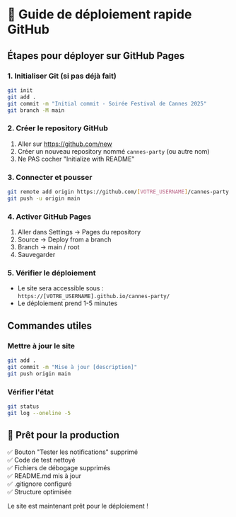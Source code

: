 # 🚀 Guide de déploiement rapide GitHub

## Étapes pour déployer sur GitHub Pages

### 1. Initialiser Git (si pas déjà fait)
```bash
git init
git add .
git commit -m "Initial commit - Soirée Festival de Cannes 2025"
git branch -M main
```

### 2. Créer le repository GitHub
1. Aller sur https://github.com/new
2. Créer un nouveau repository nommé `cannes-party` (ou autre nom)
3. Ne PAS cocher "Initialize with README"

### 3. Connecter et pousser
```bash
git remote add origin https://github.com/[VOTRE_USERNAME]/cannes-party.git
git push -u origin main
```

### 4. Activer GitHub Pages
1. Aller dans Settings → Pages du repository
2. Source → Deploy from a branch
3. Branch → main / root
4. Sauvegarder

### 5. Vérifier le déploiement
- Le site sera accessible sous : `https://[VOTRE_USERNAME].github.io/cannes-party/`
- Le déploiement prend 1-5 minutes

## Commandes utiles

### Mettre à jour le site
```bash
git add .
git commit -m "Mise à jour [description]"
git push origin main
```

### Vérifier l'état
```bash
git status
git log --oneline -5
```

## 🎯 Prêt pour la production

✅ Bouton "Tester les notifications" supprimé  
✅ Code de test nettoyé  
✅ Fichiers de débogage supprimés  
✅ README.md mis à jour  
✅ .gitignore configuré  
✅ Structure optimisée  

Le site est maintenant prêt pour le déploiement !